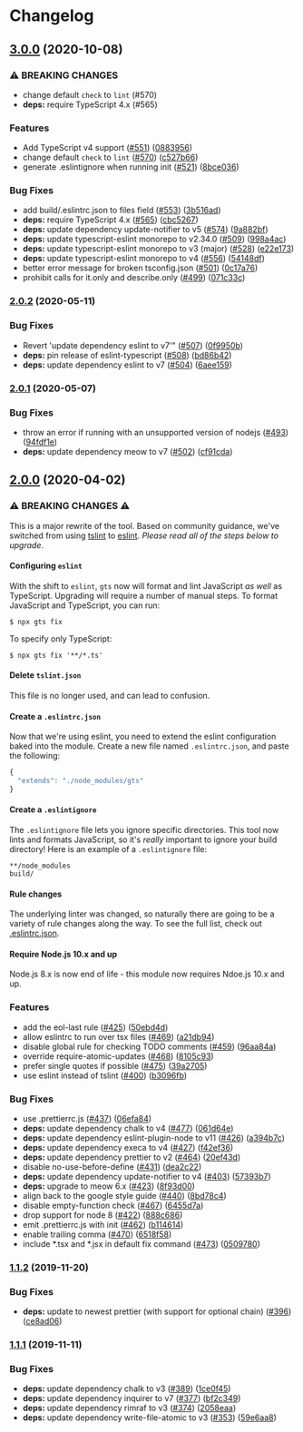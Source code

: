 # Changelog

## [3.0.0](https://www.github.com/google/gts/compare/v2.0.2...v3.0.0) (2020-10-08)


### ⚠ BREAKING CHANGES

* change default `check` to `lint` (#570)
* **deps:** require TypeScript 4.x (#565)

### Features

* Add TypeScript v4 support ([#551](https://www.github.com/google/gts/issues/551)) ([0883956](https://www.github.com/google/gts/commit/08839565a1d2b4b39d532c9b0b596f01b18856fe))
* change default `check` to `lint` ([#570](https://www.github.com/google/gts/issues/570)) ([c527b66](https://www.github.com/google/gts/commit/c527b66be1ef6a78ea14b3d29225a8d7fb7097bd))
* generate .eslintignore when running init ([#521](https://www.github.com/google/gts/issues/521)) ([8bce036](https://www.github.com/google/gts/commit/8bce0368767f0c2ad7d0700deb839962bc928d16))


### Bug Fixes

* add build/.eslintrc.json to files field ([#553](https://www.github.com/google/gts/issues/553)) ([3b516ad](https://www.github.com/google/gts/commit/3b516ad5e9f0d58201dde469461db7c6ed1c1b78))
* **deps:** require TypeScript 4.x ([#565](https://www.github.com/google/gts/issues/565)) ([cbc5267](https://www.github.com/google/gts/commit/cbc5267579ef24e8c8ceaa2ef794df3ef54ea56a))
* **deps:** update dependency update-notifier to v5 ([#574](https://www.github.com/google/gts/issues/574)) ([9a882bf](https://www.github.com/google/gts/commit/9a882bf4ac30ad06e7b91a65ad5721d8e8b41c4b))
* **deps:** update typescript-eslint monorepo to v2.34.0 ([#509](https://www.github.com/google/gts/issues/509)) ([998a4ac](https://www.github.com/google/gts/commit/998a4ac9b75c97f04d8e5db37563f32d31652f23))
* **deps:** update typescript-eslint monorepo to v3 (major) ([#528](https://www.github.com/google/gts/issues/528)) ([e22e173](https://www.github.com/google/gts/commit/e22e17338db2ddb7eb829c821037c2f4e77ff869))
* **deps:** update typescript-eslint monorepo to v4 ([#556](https://www.github.com/google/gts/issues/556)) ([54148df](https://www.github.com/google/gts/commit/54148dfbd8b5f8b36a0f44f901c5db933393a661))
* better error message for broken tsconfig.json ([#501](https://www.github.com/google/gts/issues/501)) ([0c17a76](https://www.github.com/google/gts/commit/0c17a76c6650eee1d8abaff11a897a432eeaa65f))
* prohibit calls for it.only and describe.only ([#499](https://www.github.com/google/gts/issues/499)) ([071c33c](https://www.github.com/google/gts/commit/071c33ceef0e3765166aaebf6ed4698167ac0f98))

### [2.0.2](https://www.github.com/google/gts/compare/v2.0.1...v2.0.2) (2020-05-11)


### Bug Fixes

* Revert 'update dependency eslint to v7'" ([#507](https://www.github.com/google/gts/issues/507)) ([0f9950b](https://www.github.com/google/gts/commit/0f9950b273329dbcce5f3cc20864c3dcd076f08c))
* **deps:** pin release of eslint-typescript ([#508](https://www.github.com/google/gts/issues/508)) ([bd86b42](https://www.github.com/google/gts/commit/bd86b42e2bb904d3765dee82262e4691a11b9958))
* **deps:** update dependency eslint to v7 ([#504](https://www.github.com/google/gts/issues/504)) ([6aee159](https://www.github.com/google/gts/commit/6aee1595d0486ae2c7fd68d16b1b59c4c4015753))

### [2.0.1](https://www.github.com/google/gts/compare/v2.0.0...v2.0.1) (2020-05-07)


### Bug Fixes

* throw an error if running with an unsupported version of nodejs ([#493](https://www.github.com/google/gts/issues/493)) ([94fdf1e](https://www.github.com/google/gts/commit/94fdf1eaed634aa73c3e44c7a3d9f1325f773b07))
* **deps:** update dependency meow to v7 ([#502](https://www.github.com/google/gts/issues/502)) ([cf91cda](https://www.github.com/google/gts/commit/cf91cda1afab25759427511d3c97d0037d61c649))

## [2.0.0](https://www.github.com/google/gts/compare/v1.1.2...v2.0.0) (2020-04-02)

### ⚠ BREAKING CHANGES ⚠
This is a major rewrite of the tool.  Based on community guidance, we've switched from using [tslint](https://palantir.github.io/tslint/) to [eslint](https://eslint.org/).  *Please read all of the steps below to upgrade*.

#### Configuring `eslint`
With the shift to `eslint`, `gts` now will format and lint JavaScript *as well* as TypeScript. Upgrading will require a number of manual steps.  To format JavaScript and TypeScript, you can run:

```
$ npx gts fix
```

To specify only TypeScript:

```
$ npx gts fix '**/*.ts'
```

#### Delete `tslint.json`
This file is no longer used, and can lead to confusion.

#### Create a `.eslintrc.json`
Now that we're using eslint, you need to extend the eslint configuration baked into the module.  Create a new file named `.eslintrc.json`, and paste the following:
```js
{
  "extends": "./node_modules/gts"
}
```

#### Create a `.eslintignore`
The `.eslintignore` file lets you ignore specific directories.  This tool now lints and formats JavaScript, so it's _really_ important to ignore your build directory!  Here is an example of a `.eslintignore` file:

```
**/node_modules
build/
```

#### Rule changes
The underlying linter was changed, so naturally there are going to be a variety of rule changes along the way.  To see the full list, check out [.eslintrc.json](https://github.com/google/gts/blob/master/.eslintrc.json).

#### Require Node.js 10.x and up
Node.js 8.x is now end of life - this module now requires Ndoe.js 10.x and up.

### Features

* add the eol-last rule ([#425](https://www.github.com/google/gts/issues/425)) ([50ebd4d](https://www.github.com/google/gts/commit/50ebd4dbaf063615f4c025f567ca28076a734223))
* allow eslintrc to run over tsx files ([#469](https://www.github.com/google/gts/issues/469)) ([a21db94](https://www.github.com/google/gts/commit/a21db94601def563952d677cb0980a12b6730f4c))
* disable global rule for checking TODO comments ([#459](https://www.github.com/google/gts/issues/459)) ([96aa84a](https://www.github.com/google/gts/commit/96aa84a0a42181046daa248750cc8fef0c320619))
* override require-atomic-updates ([#468](https://www.github.com/google/gts/issues/468)) ([8105c93](https://www.github.com/google/gts/commit/8105c9334ee5104b05f6b1b2f150e51419637262))
* prefer single quotes if possible ([#475](https://www.github.com/google/gts/issues/475)) ([39a2705](https://www.github.com/google/gts/commit/39a2705e51b4b6329a70f91f8293a2d7a363bf5d))
* use eslint instead of tslint ([#400](https://www.github.com/google/gts/issues/400)) ([b3096fb](https://www.github.com/google/gts/commit/b3096fbd5076d302d93c2307bf627e12c423e726))


### Bug Fixes

* use .prettierrc.js ([#437](https://www.github.com/google/gts/issues/437)) ([06efa84](https://www.github.com/google/gts/commit/06efa8444cdf1064b64f3e8d61ebd04f45d90b4c))
* **deps:** update dependency chalk to v4 ([#477](https://www.github.com/google/gts/issues/477)) ([061d64e](https://www.github.com/google/gts/commit/061d64e29d37b93ce55228937cc100e05ddef352))
* **deps:** update dependency eslint-plugin-node to v11 ([#426](https://www.github.com/google/gts/issues/426)) ([a394b7c](https://www.github.com/google/gts/commit/a394b7c1f80437f25017ca5c500b968ebb789ece))
* **deps:** update dependency execa to v4 ([#427](https://www.github.com/google/gts/issues/427)) ([f42ef36](https://www.github.com/google/gts/commit/f42ef36709251553342e655e287e889df72ee3e3))
* **deps:** update dependency prettier to v2 ([#464](https://www.github.com/google/gts/issues/464)) ([20ef43d](https://www.github.com/google/gts/commit/20ef43d566df17d3c93949ef7db3b72ee9123ca3))
* disable no-use-before-define ([#431](https://www.github.com/google/gts/issues/431)) ([dea2c22](https://www.github.com/google/gts/commit/dea2c223d1d3a60a1786aa820eebb93be27016a7))
* **deps:** update dependency update-notifier to v4 ([#403](https://www.github.com/google/gts/issues/403)) ([57393b7](https://www.github.com/google/gts/commit/57393b74c6cf299e8ae09311f0382226b8baa3e3))
* **deps:** upgrade to meow 6.x ([#423](https://www.github.com/google/gts/issues/423)) ([8f93d00](https://www.github.com/google/gts/commit/8f93d0049337a832d9a22b6ae4e86fd41140ec56))
* align back to the google style guide ([#440](https://www.github.com/google/gts/issues/440)) ([8bd78c4](https://www.github.com/google/gts/commit/8bd78c4c78526a72400f618a95a987d2a7c1a8db))
* disable empty-function check ([#467](https://www.github.com/google/gts/issues/467)) ([6455d7a](https://www.github.com/google/gts/commit/6455d7a9d227320d3ffe1b00c9c739b846f339a8))
* drop support for node 8 ([#422](https://www.github.com/google/gts/issues/422)) ([888c686](https://www.github.com/google/gts/commit/888c68692079065f38ce66ec84472f1f3311a050))
* emit .prettierrc.js with init ([#462](https://www.github.com/google/gts/issues/462)) ([b114614](https://www.github.com/google/gts/commit/b114614d22ab5560d2d1dd5cb6695968cc80027b))
* enable trailing comma ([#470](https://www.github.com/google/gts/issues/470)) ([6518f58](https://www.github.com/google/gts/commit/6518f5843d3093e3beb7d3371b56d9aecedf3924))
* include *.tsx and *.jsx in default fix command ([#473](https://www.github.com/google/gts/issues/473)) ([0509780](https://www.github.com/google/gts/commit/050978005ad089d9b3b5d8895b25ea1175d75db2))

### [1.1.2](https://www.github.com/google/gts/compare/v1.1.1...v1.1.2) (2019-11-20)


### Bug Fixes

* **deps:** update to newest prettier (with support for optional chain) ([#396](https://www.github.com/google/gts/issues/396)) ([ce8ad06](https://www.github.com/google/gts/commit/ce8ad06c8489c44a9e2ed5292382637b3ebb7601))

### [1.1.1](https://www.github.com/google/gts/compare/v1.1.0...v1.1.1) (2019-11-11)


### Bug Fixes

* **deps:** update dependency chalk to v3 ([#389](https://www.github.com/google/gts/issues/389)) ([1ce0f45](https://www.github.com/google/gts/commit/1ce0f450677e143a27efc39def617d13c66503e8))
* **deps:** update dependency inquirer to v7 ([#377](https://www.github.com/google/gts/issues/377)) ([bf2c349](https://www.github.com/google/gts/commit/bf2c349b2208ac63e551542599ac9cd27b461338))
* **deps:** update dependency rimraf to v3 ([#374](https://www.github.com/google/gts/issues/374)) ([2058eaa](https://www.github.com/google/gts/commit/2058eaa682f4baae978b469fd708d1f866e7da74))
* **deps:** update dependency write-file-atomic to v3 ([#353](https://www.github.com/google/gts/issues/353)) ([59e6aa8](https://www.github.com/google/gts/commit/59e6aa8580a2f8e9457d2d2b6fa9e18e86347592))
